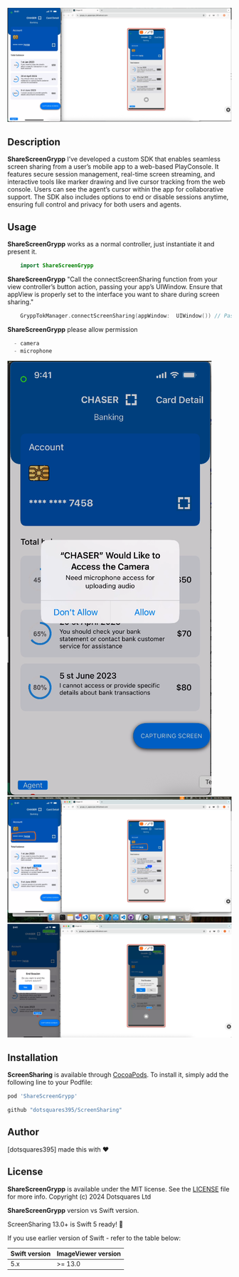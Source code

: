 ![ImagePicker](https://github.com/dotsquares395/ShareScreenGrypp/blob/main/ShareScreenGrypp/VIewController/Screenshot_ScreenShare.png)

## Description

**ShareScreenGrypp** I’ve developed a custom SDK that enables seamless screen sharing from a user’s mobile app to a web-based PlayConsole. It features secure session management, real-time screen streaming, and interactive tools like marker drawing and live cursor tracking from the web console. Users can see the agent’s cursor within the app for collaborative support. The SDK also includes options to end or disable sessions anytime, ensuring full control and privacy for both users and agents.


## Usage

**ShareScreenGrypp** works as a normal controller, just instantiate it and present it.

```swift
    import ShareScreenGrypp
```

**ShareScreenGrypp** "Call the connectScreenSharing function from your view controller’s button action, passing your app’s UIWindow. Ensure that appView is properly set to the interface you want to share during screen sharing."

```swift
    GryppTokManager.connectScreenSharing(appWindow:  UIWindow()) // Pass your app window
```

**ShareScreenGrypp** please allow permission

```swift
  - camera 
  - microphone
```

![ImagePicker](https://github.com/dotsquares395/ShareScreenGrypp/blob/main/ShareScreenGrypp/VIewController/Screenshot_Permission.png)
![ImagePicker](https://github.com/dotsquares395/ShareScreenGrypp/blob/main/ShareScreenGrypp/VIewController/Screenshot_Maker.png)
![ImagePicker](https://github.com/dotsquares395/ShareScreenGrypp/blob/main/ShareScreenGrypp/VIewController/Screenshot_EndSission.png)


## Installation

**ScreenSharing** is available through [CocoaPods](https://cocoapods.org/pods/ShareScreenGrypp). To install
it, simply add the following line to your Podfile:

```ruby
pod 'ShareScreenGrypp'
```


```ruby
github "dotsquares395/ScreenSharing"
```

## Author

[dotsquares395] made this with ❤️


## License

**ShareScreenGrypp** is available under the MIT license. See the [LICENSE](https://github.com/dotsquares395/ScreenSharing/?tab=MIT-1-ov-file) file for more info.
Copyright (c) 2024 Dotsquares Ltd


**ShareScreenGrypp** version vs Swift version.

ScreenSharing 13.0+ is Swift 5 ready! 🎉

If you use earlier version of Swift - refer to the table below:

| Swift version | ImageViewer version               |
| ------------- | --------------------------------- |
| 5.x           | >= 13.0                       |




